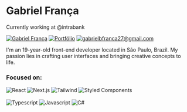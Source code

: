 # Gabriel França
Currently working at @intrabank

[![Gabriel França](https://img.shields.io/badge/Gabriel_França-552f96?style=for-the-badge&logo=linkedin)](https://www.linkedin.com/in/gfrnca/)
[![Portfólio](https://img.shields.io/badge/Portfólio-552f96?style=for-the-badge&logo=nextdotjs)](https://gfrnca.vercel.app/)
[![gabrielbfranca27@gmail.com](https://img.shields.io/badge/gabrielbfranca27%40gmail.com-552f96?style=for-the-badge&logo=gmail&logoColor=%23fff)](mailto:diego.schell.f@gmail.com)

I'm an 19-year-old front-end developer located in São Paulo, Brazil. My passion lies in crafting user interfaces and bringing creative concepts to life.
### Focused on:

![React](https://img.shields.io/badge/React-552f96?logo=react&logoColor=%23fff)
![Next.js](https://img.shields.io/badge/Next.js-552f96?logo=nextdotjs&logoColor=%23fff)
![Tailwind](https://img.shields.io/badge/Tailwind-552f96?logo=tailwindcss&logoColor=%23fff)
![Styled Components](https://img.shields.io/badge/Styled_Components-552f96?logo=styledcomponents&logoColor=%23fff)
<br><br>
![Typescript](https://img.shields.io/badge/Typescript-552f96?logo=typescript&logoColor=%23fff)
![Javascript](https://img.shields.io/badge/Javascript-552f96?logo=javascript&logoColor=%23fff)
![C#](https://img.shields.io/badge/C%23-552f96?logo=csharp&logoColor=%23fff)





